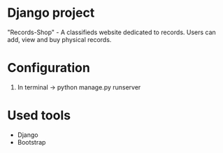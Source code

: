 # Django project
"Records-Shop" - A classifieds website dedicated to records. Users can add, view and buy physical records.

# Configuration
  1. In terminal -> python manage.py runserver
# Used tools
- Django
- Bootstrap
